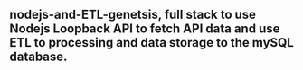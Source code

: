 ## nodejs-and-ETL-genetsis, full stack to use Nodejs Loopback API to fetch API data and use ETL to processing and data storage to the mySQL database. 
